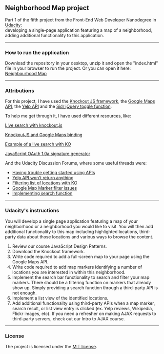## Neighborhood Map project

Part 1 of the fifth project from the Front-End Web Developer Nanodegree in <a href="https://www.udacity.com" target="_blank">Udacity</a>: 
<br>
developing a single-page application featuring a map of a neighborhood, adding additional functionality to this application.

-------------------

### How to run the application 

Download the repository in your desktop, unzip it and open the "index.html" file in your browser to run the project. 
Or you can open it here: [Neighbourhood Map](http://irene.marin.cat/udacity/project5/index.html)

--------------------

### Attributions

For this project, I have used the [Knockout JS framework](http://knockoutjs.com/), the [Google Maps API](https://developers.google.com/maps/), the [Yelp API](https://www.yelp.com/developers/documentation/v2/overview) and the [Sidr jQuery toggle function](https://www.berriart.com/sidr/).

To help me get through it, I have used different resources, like: 

[Live search with knockout.js](http://opensoul.org/2011/06/23/live-search-with-knockoutjs/)

[KnockoutJS and Google Maps binding](http://www.hoonzis.com/knockoutjs-and-google-maps-binding/)

[Example of a live search with KO](https://jsfiddle.net/2q8Gn/)

[JavaScript OAuth 1.0a signature generator](https://github.com/bettiolo/oauth-signature-js)

And the Udacity Discussion Forums, where some useful threads were: 
- [Having trouble getting started using APIs](https://discussions.udacity.com/t/im-having-trouble-getting-started-using-apis/13597)
- [Yelp API won't return anything](https://discussions.udacity.com/t/yelp-api-wont-return-anything-but-i-get-request-is-correct/28844)
- [Filtering list of locations with KO](https://discussions.udacity.com/t/filtering-my-list-of-locations-with-ko/38858)
- [Google Map Marker filter issues](https://discussions.udacity.com/t/google-map-marker-filter-issues/15244)
- [Implementing search function](https://discussions.udacity.com/t/implementing-the-search-function/42420)

-----------------------------

### Udacity's instructions

You will develop a single page application featuring a map of your neighborhood or a neighborhood you would like to visit. You will then add additional functionality to this map including highlighted locations, third-party data about those locations and various ways to browse the content.

1. Review our course JavaScript Design Patterns.
2. Download the Knockout framework.
3. Write code required to add a full-screen map to your page using the Google Maps API.
4. Write code required to add map markers identifying a number of locations you are interested in within this neighborhood.
5. Implement the search bar functionality to search and filter your map markers. There should be a filtering function on markers that already show up. Simply providing a search function through a third-party API is not enough.
6. Implement a list view of the identified locations.
7. Add additional functionality using third-party APIs when a map marker, search result, or list view entry is clicked (ex. Yelp reviews, Wikipedia, Flickr images, etc). If you need a refresher on making AJAX requests to third-party servers, check out our Intro to AJAX course.

---------------------

### License

The project is licensed under the [MIT license](license.txt).
